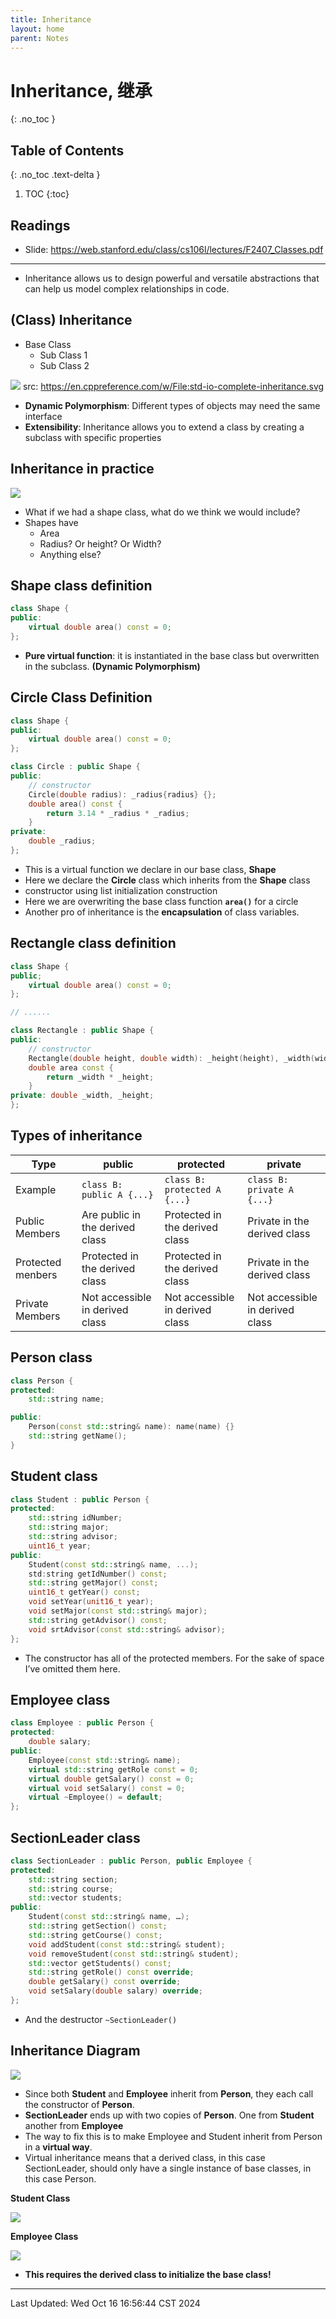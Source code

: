 ```yaml
---
title: Inheritance
layout: home
parent: Notes
---
```


# Inheritance, 继承
{: .no_toc }

## Table of Contents
{: .no_toc .text-delta }

1. TOC
{:toc}

## Readings

- Slide: <https://web.stanford.edu/class/cs106l/lectures/F2407_Classes.pdf>

---

- Inheritance allows us to design powerful and versatile abstractions that can help us model complex relationships in code.

## (Class) Inheritance

- Base Class
	- Sub Class 1
	- Sub Class 2

![](https://upload.cppreference.com/mwiki/images/0/06/std-io-complete-inheritance.svg)
src: https://en.cppreference.com/w/File:std-io-complete-inheritance.svg

- **Dynamic Polymorphism**: Different types of objects may need the same interface
- **Extensibility**: Inheritance allows you to extend a class by creating a subclass with specific properties

## Inheritance in practice

![](./attachments/Pasted%20image%2020241016170319.png)

- What if we had a shape class, what do we think we would include?
- Shapes have
	- Area
	- Radius? Or height? Or Width?
	- Anything else?

## Shape class definition

```cpp
class Shape {
public:
	virtual double area() const = 0;
};
```

- **Pure virtual function**: it is instantiated in the base class but overwritten in the subclass. **(Dynamic Polymorphism)**

## Circle Class Definition

```cpp
class Shape {
public:
	virtual double area() const = 0;
};

class Circle : public Shape {
public:
	// constructor
	Circle(double radius): _radius{radius} {};
	double area() const {
		return 3.14 * _radius * _radius;
	}
private:
	double _radius;
};
```

- This is a virtual function we declare in our base class, **Shape**
- Here we declare the **Circle** class which inherits from the **Shape** class
- constructor using list initialization construction
- Here we are overwriting the base class function **`area()`** for a circle
- Another pro of inheritance is the **encapsulation** of class variables.

## Rectangle class definition

```cpp
class Shape {
public;
	virtual double area() const = 0;
};

// ......

class Rectangle : public Shape {
public:
	// constructor
	Rectangle(double height, double width): _height(height), _width(width) {};
	double area const {
		return _width * _height;
	}
private: double _width, _height;
};
```

## Types of inheritance

| Type              | public                          | protected                       | private                         |
| ----------------- | ------------------------------- | ------------------------------- | ------------------------------- |
| Example           | `class B: public A {...}`       | `class B: protected A {...}`    | `class B: private A {...}`      |
| Public Members    | Are public in the derived class | Protected in the derived class  | Private in the derived class    |
| Protected menbers | Protected in the derived class  | Protected in the derived class  | Private in the derived class    |
| Private Members   | Not accessible in derived class | Not accessible in derived class | Not accessible in derived class |

## Person class

```cpp
class Person {
protected:
	std::string name;

public:
	Person(const std::string& name): name(name) {}
	std::string getName();
}
```

## Student class

```cpp
class Student : public Person {
protected:
	std::string idNumber;
	std::string major;
	std::string advisor;
	uint16_t year;
public:
	Student(const std::string& name, ...);
	std:string getIdNumber() const;
	std::string getMajor() const;
	uint16_t getYear() const;
	void setYear(unit16_t year);
	void setMajor(const std::string& major);
	std::string getAdvisor() const;
	void srtAdvisor(const std::string& advisor);
};
```

- The constructor has all of the protected members. For the sake of space I’ve omitted them here.

## Employee class

```cpp
class Employee : public Person {
protected:
	double salary;
public:
	Employee(const std::string& name);
	virtual std::string getRole const = 0;
	virtual double getSalary() const = 0;
	virtual void setSalary() const = 0;
	virtual ~Employee() = default;
};
```

## SectionLeader class

```cpp
class SectionLeader : public Person, public Employee {
protected:
	std::string section;
	std::string course;
	std::vector students;
public:
	Student(const std::string& name, …);
	std::string getSection() const;
	std::string getCourse() const;
	void addStudent(const std::string& student);
	void removeStudent(const std::string& student);
	std::vector getStudents() const;
	std::string getRole() const override;
	double getSalary() const override;
	void setSalary(double salary) override;
};
```

- And the destructor `~SectionLeader()`

## Inheritance Diagram

![](./attachments/Pasted%20image%2020241016173051.png)
- Since both **Student** and **Employee** inherit from **Person**, they each call the constructor of **Person**.
- **SectionLeader** ends up with two copies of **Person**. One from **Student** another from **Employee**
- The way to fix this is to make Employee and Student inherit from Person in a **virtual way**.
- Virtual inheritance means that a derived class, in this case SectionLeader, should only have a single instance of base classes, in this case Person.

**Student Class**

![](./attachments/Pasted%20image%2020241016173343.png)

**Employee Class**

![](./attachments/Pasted%20image%2020241016173402.png)

- **This requires the derived class to initialize the base class!**

---

Last Updated: Wed Oct 16 16:56:44 CST 2024
